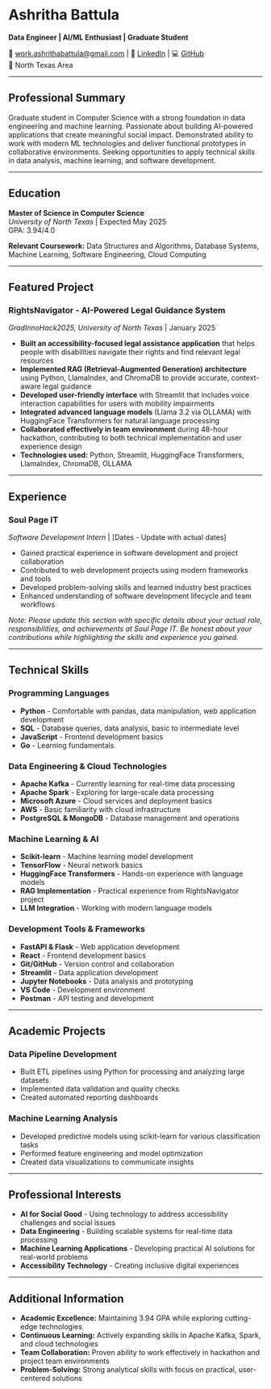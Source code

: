 # Ashritha Battula

**Data Engineer | AI/ML Enthusiast | Graduate Student**

📧 work.ashrithabattula@gmail.com | 🔗 [LinkedIn](https://linkedin.com/in/ashrithabattula) | 💻 [GitHub](https://github.com/Ashritha0601)  
📍 North Texas Area

---

## Professional Summary

Graduate student in Computer Science with a strong foundation in data engineering and machine learning. Passionate about building AI-powered applications that create meaningful social impact. Demonstrated ability to work with modern ML technologies and deliver functional prototypes in collaborative environments. Seeking opportunities to apply technical skills in data analysis, machine learning, and software development.

---

## Education

**Master of Science in Computer Science**  
*University of North Texas* | Expected May 2025  
GPA: 3.94/4.0

**Relevant Coursework:** Data Structures and Algorithms, Database Systems, Machine Learning, Software Engineering, Cloud Computing

---

## Featured Project

### RightsNavigator - AI-Powered Legal Guidance System
*GradInnoHack2025, University of North Texas* | January 2025

- **Built an accessibility-focused legal assistance application** that helps people with disabilities navigate their rights and find relevant legal resources
- **Implemented RAG (Retrieval-Augmented Generation) architecture** using Python, LlamaIndex, and ChromaDB to provide accurate, context-aware legal guidance
- **Developed user-friendly interface** with Streamlit that includes voice interaction capabilities for users with mobility impairments
- **Integrated advanced language models** (Llama 3.2 via OLLAMA) with HuggingFace Transformers for natural language processing
- **Collaborated effectively in team environment** during 48-hour hackathon, contributing to both technical implementation and user experience design
- **Technologies used:** Python, Streamlit, HuggingFace Transformers, LlamaIndex, ChromaDB, OLLAMA

---

## Experience

### Soul Page IT
*Software Development Intern* | [Dates - Update with actual dates]  
- Gained practical experience in software development and project collaboration
- Contributed to web development projects using modern frameworks and tools
- Developed problem-solving skills and learned industry best practices
- Enhanced understanding of software development lifecycle and team workflows

*Note: Please update this section with specific details about your actual role, responsibilities, and achievements at Soul Page IT. Be honest about your contributions while highlighting the skills and experience you gained.*

---

## Technical Skills

### Programming Languages
- **Python** - Comfortable with pandas, data manipulation, web application development
- **SQL** - Database queries, data analysis, basic to intermediate level
- **JavaScript** - Frontend development basics
- **Go** - Learning fundamentals

### Data Engineering & Cloud Technologies
- **Apache Kafka** - Currently learning for real-time data processing
- **Apache Spark** - Exploring for large-scale data processing
- **Microsoft Azure** - Cloud services and deployment basics
- **AWS** - Basic familiarity with cloud infrastructure
- **PostgreSQL & MongoDB** - Database management and operations

### Machine Learning & AI
- **Scikit-learn** - Machine learning model development
- **TensorFlow** - Neural network basics
- **HuggingFace Transformers** - Hands-on experience with language models
- **RAG Implementation** - Practical experience from RightsNavigator project
- **LLM Integration** - Working with modern language models

### Development Tools & Frameworks
- **FastAPI & Flask** - Web application development
- **React** - Frontend development basics
- **Git/GitHub** - Version control and collaboration
- **Streamlit** - Data application development
- **Jupyter Notebooks** - Data analysis and prototyping
- **VS Code** - Development environment
- **Postman** - API testing and development

---

## Academic Projects

### Data Pipeline Development
- Built ETL pipelines using Python for processing and analyzing large datasets
- Implemented data validation and quality checks
- Created automated reporting dashboards

### Machine Learning Analysis
- Developed predictive models using scikit-learn for various classification tasks
- Performed feature engineering and model optimization
- Created data visualizations to communicate insights

---

## Professional Interests

- **AI for Social Good** - Using technology to address accessibility challenges and social issues
- **Data Engineering** - Building scalable systems for real-time data processing
- **Machine Learning Applications** - Developing practical AI solutions for real-world problems
- **Accessibility Technology** - Creating inclusive digital experiences

---

## Additional Information

- **Academic Excellence:** Maintaining 3.94 GPA while exploring cutting-edge technologies
- **Continuous Learning:** Actively expanding skills in Apache Kafka, Spark, and cloud technologies
- **Team Collaboration:** Proven ability to work effectively in hackathon and project team environments
- **Problem-Solving:** Strong analytical skills with focus on practical, user-centered solutions